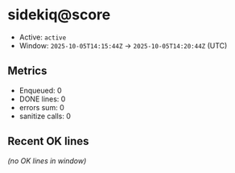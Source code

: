# sidekiq@score

- Active: `active`
- Window: `2025-10-05T14:15:44Z` → `2025-10-05T14:20:44Z` (UTC)

## Metrics
- Enqueued: 0
- DONE lines: 0
- errors sum: 0
- sanitize calls: 0

## Recent OK lines
_(no OK lines in window)_
